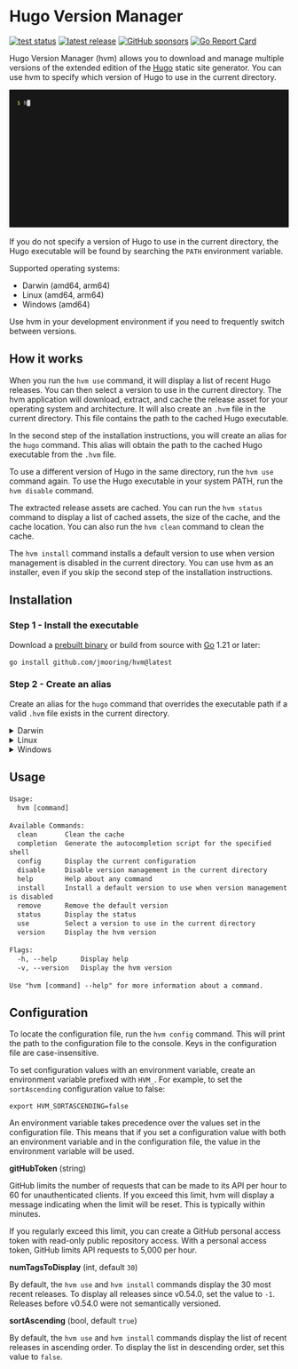# Hugo Version Manager

[![test status](https://github.com/jmooring/hvm/actions/workflows/test.yaml/badge.svg)](https://github.com/jmooring/hvm/actions/workflows/test.yaml)
[![latest release](https://img.shields.io/github/v/release/jmooring/hvm?logo=github)](https://github.com/jmooring/hvm/releases/latest)
[![GitHub sponsors](https://img.shields.io/github/sponsors/jmooring?logo=github&label=sponsors)](https://github.com/sponsors/jmooring)
[![Go Report Card](https://goreportcard.com/badge/github.com/jmooring/hvm)](https://goreportcard.com/report/github.com/jmooring/hvm)

Hugo Version Manager (hvm) allows you to download and manage multiple versions of the extended edition of the [Hugo] static site generator. You can use hvm to specify which version of Hugo to use in the current directory.

![Demonstration](assets/hvm.gif)

If you do not specify a version of Hugo to use in the current directory, the Hugo executable will be found by searching the `PATH` environment variable.

Supported operating systems:

- Darwin (amd64, arm64)
- Linux (amd64, arm64)
- Windows (amd64)

Use hvm in your development environment if you need to frequently switch between versions.

## How it works

When you run the `hvm use` command, it will display a list of recent Hugo releases. You can then select a version to use in the current directory. The hvm application will download, extract, and cache the release asset for your operating system and architecture. It will also create an `.hvm` file in the current directory. This file contains the path to the cached Hugo executable.

In the second step of the installation instructions, you will create an alias for the `hugo` command. This alias will obtain the path to the cached Hugo executable from the `.hvm` file.

To use a different version of Hugo in the same directory, run the `hvm use` command again. To use the Hugo executable in your system PATH, run the `hvm disable` command.

The extracted release assets are cached. You can run the `hvm status` command to display a list of cached assets, the size of the cache, and the cache location. You can also run the `hvm clean` command to clean the cache.

The `hvm install` command installs a default version to use when version management is disabled in the current directory. You can use hvm as an installer, even if you skip the second step of the installation instructions.

## Installation

### Step 1 - Install the executable

Download a [prebuilt binary] or build from source with [Go] 1.21 or later:

```text
go install github.com/jmooring/hvm@latest
```

### Step 2 - Create an alias

Create an alias for the `hugo` command that overrides the executable path if a
valid `.hvm` file exists in the current directory.

<details>
<summary>Darwin</summary>
Add this function to $HOME/.zshrc

```zsh
# Hugo Version Manager: override path to the hugo executable.
hugo() {
  hvm_common_msg="Run 'hvm use' to fix or 'hvm disable' to disable version management."
  hvm_show_status=true
  if [ -f ".hvm" ]; then
    hugo_bin=$(cat ".hvm" 2> /dev/null)
    if ! echo "${hugo_bin}" | grep -q "hugo$"; then
      >&2 printf "The .hvm file in this directory is invalid.\\n"
      >&2 printf "%s\\n" "${hvm_common_msg}"
      return 1
    fi
    if [ ! -f "${hugo_bin}" ]; then
      >&2 printf "Unable to find %s.\\n" "${hugo_bin}"
      >&2 printf "%s\\n" "${hvm_common_msg}"
      return 1
    fi
    if [ "${hvm_show_status}" == true ]; then
      >&2 printf "Hugo version management is enabled in this directory.\\n"
      >&2 printf "Run 'hvm status' for details, or 'hvm disable' to disable.\\n\\n"
    fi
  else
    hugo_bin=$(which hugo)
  fi
  "${hugo_bin}" "$@"
}
```

</details>

<details>
<summary>Linux</summary>
Add this function to $HOME/.bashrc

```bash
# Hugo Version Manager: override path to the hugo executable.
hugo() {
  hvm_common_msg="Run 'hvm use' to fix or 'hvm disable' to disable version management."
  hvm_show_status=true
  if [ -f ".hvm" ]; then
    hugo_bin=$(cat ".hvm" 2> /dev/null)
    if ! echo "${hugo_bin}" | grep -q "hugo$"; then
      >&2 printf "The .hvm file in this directory is invalid.\\n"
      >&2 printf "%s\\n" "${hvm_common_msg}"
      return 1
    fi
    if [ ! -f "${hugo_bin}" ]; then
      >&2 printf "Unable to find %s.\\n" "${hugo_bin}"
      >&2 printf "%s\\n" "${hvm_common_msg}"
      return 1
    fi
    if [ "${hvm_show_status}" == true ]; then
      >&2 printf "Hugo version management is enabled in this directory.\\n"
      >&2 printf "Run 'hvm status' for details, or 'hvm disable' to disable.\\n\\n"
    fi
  else
    hugo_bin=$(which hugo)
  fi
  "${hugo_bin}" "$@"
}
```

</details>

<details>
<summary>Windows</summary>

TBD

</details>

## Usage

```text
Usage:
  hvm [command]

Available Commands:
  clean       Clean the cache
  completion  Generate the autocompletion script for the specified shell
  config      Display the current configuration
  disable     Disable version management in the current directory
  help        Help about any command
  install     Install a default version to use when version management is disabled
  remove      Remove the default version
  status      Display the status
  use         Select a version to use in the current directory
  version     Display the hvm version

Flags:
  -h, --help      Display help
  -v, --version   Display the hvm version

Use "hvm [command] --help" for more information about a command.
```

## Configuration

To locate the configuration file, run the `hvm config` command. This will print the path to the configuration file to the console. Keys in the configuration file are case-insensitive.

To set configuration values with an environment variable, create an environment variable prefixed with `HVM_`. For example, to set the `sortAscending` configuration value to false:

```text
export HVM_SORTASCENDING=false
```

An environment variable takes precedence over the values set in the configuration file. This means that if you set a configuration value with both an environment variable and in the configuration file, the value in the environment variable will be used.

**gitHubToken** (string)

GitHub limits the number of requests that can be made to its API per hour to 60 for unauthenticated clients. If you exceed this limit, hvm will display a message indicating when the limit will be reset. This is typically within minutes.

If you regularly exceed this limit, you can create a GitHub personal access token with read-only public repository access. With a personal access token, GitHub limits API requests to 5,000 per hour.

**numTagsToDisplay** (int, default `30`)

By default, the `hvm use` and `hvm install` commands display the 30 most recent releases. To display all releases since v0.54.0, set the value to `-1`. Releases before v0.54.0 were not semantically versioned.

**sortAscending** (bool, default `true`)

By default, the `hvm use` and `hvm install` commands display the list of recent releases in ascending order. To display the list in descending order, set this value to `false`.

[go]: https://go.dev/doc/install
[hugo]: https://github.com/gohugoio/hugo/#readme
[installation instructions]: #installation
[prebuilt binary]: https://github.com/jmooring/hvm/releases/latest
